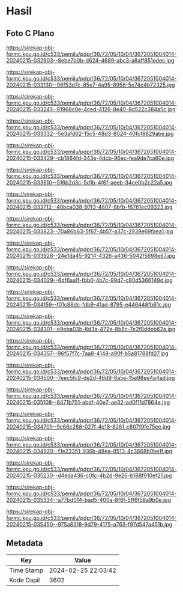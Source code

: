 # Hasil

## Foto C Plano

https://sirekap-obj-formc.kpu.go.id/c533/pemilu/pdpr/36/72/05/10/04/3672051004014-20240215-032903--8ebe7b0b-d624-4689-abc3-a8aff851edec.jpg

https://sirekap-obj-formc.kpu.go.id/c533/pemilu/pdpr/36/72/05/10/04/3672051004014-20240215-033130--96f53d7c-85e7-4a95-8956-5e74c4b72325.jpg

https://sirekap-obj-formc.kpu.go.id/c533/pemilu/pdpr/36/72/05/10/04/3672051004014-20240215-033241--91968c0e-4ced-4126-8e40-8d522c384a5c.jpg

https://sirekap-obj-formc.kpu.go.id/c533/pemilu/pdpr/36/72/05/10/04/3672051004014-20240215-033332--5e3afd62-15c5-48d3-8024-40fcf8829abe.jpg

https://sirekap-obj-formc.kpu.go.id/c533/pemilu/pdpr/36/72/05/10/04/3672051004014-20240215-033429--cb1864fd-343e-4dcb-96ec-fea9de7ca60e.jpg

https://sirekap-obj-formc.kpu.go.id/c533/pemilu/pdpr/36/72/05/10/04/3672051004014-20240215-033610--516b2d3c-5d1b-4f6f-aeeb-34ce0b2c22a5.jpg

https://sirekap-obj-formc.kpu.go.id/c533/pemilu/pdpr/36/72/05/10/04/3672051004014-20240215-033712--40bca038-97f3-4807-8bfb-f6761ec09323.jpg

https://sirekap-obj-formc.kpu.go.id/c533/pemilu/pdpr/36/72/05/10/04/3672051004014-20240215-033823--70a86b63-5f67-4b57-a37c-2939e69faea1.jpg

https://sirekap-obj-formc.kpu.go.id/c533/pemilu/pdpr/36/72/05/10/04/3672051004014-20240215-033928--24e1da45-9214-4326-a436-5042f5698e67.jpg

https://sirekap-obj-formc.kpu.go.id/c533/pemilu/pdpr/36/72/05/10/04/3672051004014-20240215-034029--6df6aa1f-fbb0-4b7c-99d7-c80d5366149d.jpg

https://sirekap-obj-formc.kpu.go.id/c533/pemilu/pdpr/36/72/05/10/04/3672051004014-20240215-034159--f01c88dc-fdb9-41ad-8795-e446448fb61c.jpg

https://sirekap-obj-formc.kpu.go.id/c533/pemilu/pdpr/36/72/05/10/04/3672051004014-20240215-034301--e9eba03b-6d3a-472e-8b8c-7e2f8ddeb62a.jpg

https://sirekap-obj-formc.kpu.go.id/c533/pemilu/pdpr/36/72/05/10/04/3672051004014-20240215-034357--96f57f7c-7aa8-4148-a90f-b5a81788fd27.jpg

https://sirekap-obj-formc.kpu.go.id/c533/pemilu/pdpr/36/72/05/10/04/3672051004014-20240215-034500--7eec5fc9-de2d-46d9-8a5e-15e98ee4a4ad.jpg

https://sirekap-obj-formc.kpu.go.id/c533/pemilu/pdpr/36/72/05/10/04/3672051004014-20240215-035108--8471b751-abdf-40e7-ae32-ad0f11d7864e.jpg

https://sirekap-obj-formc.kpu.go.id/c533/pemilu/pdpr/36/72/05/10/04/3672051004014-20240215-034701--9c66c288-027f-4e18-8261-c807f9fe75ee.jpg

https://sirekap-obj-formc.kpu.go.id/c533/pemilu/pdpr/36/72/05/10/04/3672051004014-20240215-034920--f1e23351-936b-48ea-8513-4c3668b0be1f.jpg

https://sirekap-obj-formc.kpu.go.id/c533/pemilu/pdpr/36/72/05/10/04/3672051004014-20240215-035230--d4eda436-c0fc-4b2d-9e26-b188f910ef21.jpg

https://sirekap-obj-formc.kpu.go.id/c533/pemilu/pdpr/36/72/05/10/04/3672051004014-20240215-035334--a77bd014-bad5-400a-8f6f-5ff6f58a9b0e.jpg

https://sirekap-obj-formc.kpu.go.id/c533/pemilu/pdpr/36/72/05/10/04/3672051004014-20240215-035450--975a8318-9d79-4175-a763-f97d547a451b.jpg


## Metadata

| Key        | Value               |
| ---------- | ------------------- |
| Time Stamp | 2024-02-25 22:03:42 |
| Kode Dapil | 3602                |



